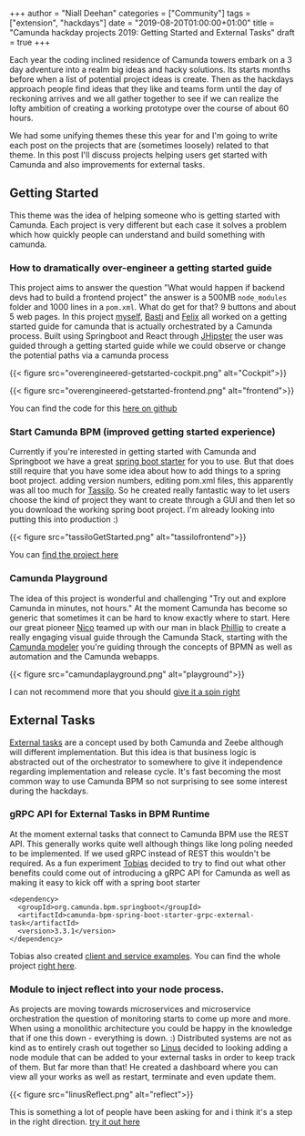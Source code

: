 +++
author = "Niall Deehan"
categories = ["Community"]
tags = ["extension", "hackdays"]
date = "2019-08-20T01:00:00+01:00"
title = "Camunda hackday projects 2019: Getting Started and External Tasks"
draft = true
+++

Each year the coding inclined residence of Camunda towers embark on a 3 day adventure into a realm big ideas and hacky solutions. Its starts months before when a list of potential project ideas is create. Then as the hackdays approach people find ideas that they like and teams form until the day of reckoning arrives and we all gather together to see if we can realize the lofty ambition of creating a working prototype over the course of about 60 hours. 

We had some unifying themes these this year for and I'm going to write each post on the projects that are (sometimes loosely) related to that theme. In this post I'll discuss projects helping users get started with Camunda and also improvements for external tasks. 

<!--more-->
## Getting Started
This theme was the idea of helping someone who is getting started with Camunda. Each project is very different but each case it solves a problem which how quickly people can understand and build something with camunda. 

### How to dramatically over-engineer a getting started guide
This project aims to answer the question "What would happen if backend devs had to build a frontend project" the answer is a 500MB ``node_modules`` folder and 1000 lines in a ``pom.xml``. What do get for that? 9 buttons and about 5 web pages. In this project [myself](https://twitter.com/NiallDeehan), [Basti](https://twitter.com/sebwarnke) and [Felix](https://github.com/anhaltFelix) all worked on a getting started guide for camunda that is actually orchestrated by a Camunda process. Built using Springboot and React through [JHipster](https://www.jhipster.tech/) the user was guided through a getting started guide while we could observe or change the potential paths via a camunda process

{{< figure src="overengineered-getstarted-cockpit.png" alt="Cockpit">}}

{{< figure src="overengineered-getstarted-frontend.png" alt="frontend">}}

You can find the code for this [here on github](https://github.com/NPDeehan/CamundaGettingStarted)

### Start Camunda BPM (improved getting started experience)
Currently if you're interested in getting started with Camunda and Springboot we have a great [spring boot starter](https://github.com/camunda/camunda-bpm-spring-boot-starter) for you to use. But that does still require that you have some idea about how to add things to a spring boot project. adding version numbers, editing pom.xml files, this apparently was all too much for [Tassilo](https://github.com/tasso94). So he created really fantastic way to let users choose the kind of project they want to create through a GUI and then let so you download the working spring boot project. I'm already looking into putting this into production :)

{{< figure src="tassiloGetStarted.png" alt="tassilofrontend">}}

You can [find the project here](https://github.com/tasso94/start-camunda)

### Camunda Playground
The idea of this project is wonderful and challenging "Try out and explore Camunda in minutes, not hours." At the moment Camunda has become so generic that sometimes it can be hard to know exactly where to start. Here our great pioneer [Nico](https://github.com/nikku) teamed up with our man in black [Phillip](https://github.com/philippfromme) to create a really engaging visual guide through the Camunda Stack, starting with the [Camunda modeler](https://camunda.com/download/modeler/) you're guiding through the concepts of BPMN as well as automation and the Camunda webapps. 

{{< figure src="camundaplayground.png" alt="playground">}}

I can not recommend more that you should [give it a spin right](https://github.com/nikku/camunda-playground)


## External Tasks
[External tasks](https://docs.camunda.org/manual/latest/user-guide/process-engine/external-tasks/) are a concept used by both Camunda and Zeebe although will different implementation. But this idea is that business logic is abstracted out of the orchestrator to somewhere to give it independence regarding implementation and release cycle. It's fast becoming the most common way to use Camunda BPM so not surprising to see some interest during the hackdays. 

### gRPC API for External Tasks in BPM Runtime
At the moment external tasks that connect to Camunda BPM use the REST API. This generally works quite well although things like long poling needed to be implemented. If we used gRPC instead of REST this wouldn't be required. As a fun experiment [Tobias](https://github.com/tmetzke) decided to try to find out what other benefits could come out of introducing a gRPC API for Camunda as well as making it easy to kick off with a spring boot starter
```
<dependency>
  <groupId>org.camunda.bpm.springboot</groupId>
  <artifactId>camunda-bpm-spring-boot-starter-grpc-external-task</artifactId>
  <version>3.3.1</version>
</dependency>
```
Tobias also created [client and service examples](https://github.com/tmetzke/camunda-bpm-grpc-external-task/tree/master/example). You can find the whole project [right here](https://github.com/tmetzke/camunda-bpm-grpc-external-task).


### Module to inject reflect into your node process.
As projects are moving towards microservices and microservice orchestration the question of monitoring starts to come up more and more. When using a monolithic architecture you could be happy in the knowledge that if one this down - everything is down. :) Distributed systems are not as kind as to entirely crash out together so [Linus](https://github.com/linus-amg) decided to looking adding a node module that can be added to your external tasks in order to keep track of them. But far more than that! He created a dashboard where you can view all your works as well as restart, terminate and even update them.

{{< figure src="linusReflect.png" alt="reflect">}}

This is something a lot of people have been asking for and i think it's a step in the right direction. [try it out here](https://github.com/linus-amg/reflect-injector)